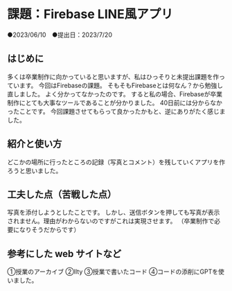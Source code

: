 # 課題：Firebase LINE風アプリ
●2023/06/10　●提出日：2023/7/20

## はじめに
多くは卒業制作に向かっていると思いますが、私はひっそりと未提出課題を作っています。
今回はFirebaseの課題。
そもそもFirebaseとは何なん？から勉強し直しました。
よく分かってなかったのです。
すると私の場合、Firebaseが卒業制作にとても大事なツールであることが分かりました。
40日前には分からなかったことです。
今回課題させてもらって良かったかもと、逆にありがたく感じました。

## 紹介と使い方
どこかの場所に行ったところの記録（写真とコメント）を残していくアプリを作ろうと思いました。

## 工夫した点（苦戦した点）
写真を添付しようとしたことです。
しかし、送信ボタンを押しても写真が表示されません。理由がわからないのですがこれは実現させます。
（卒業制作で必要になりそうだからです）

## 参考にした web サイトなど
①授業のアーカイブ
②Ilty
③授業で書いたコード
④コードの添削にGPTを使いました。



